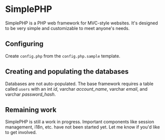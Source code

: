 # SimplePHP

SimplePHP is a PHP web framework for MVC-style websites. It's designed to be very simple and customizable to meet anyone's needs.

## Configuring

Create `config.php` from the `config.php.sample` template.

## Creating and populating the databases

Databases are not auto-populated. The base framework requires a table called `users` with an int *id*, varchar *account_name*, varchar *email*, and varchar *password_hash*.

## Remaining work

SimplePHP is still a work in progress. Important components like session management, i18n, etc. have not been started yet. Let me know if you'd like to get involved.
